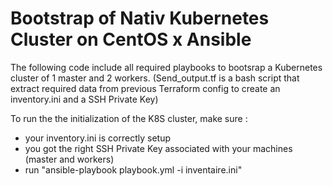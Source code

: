 # Bootstrap of Nativ Kubernetes Cluster on CentOS x Ansible

The following code include all required playbooks to bootsrap a Kubernetes cluster of 1 master and 2 workers.
(Send_output.tf is a bash script that extract required data from previous Terraform config to create an inventory.ini and a SSH Private Key)

To run the the initialization of the K8S cluster, make sure :
- your inventory.ini is correctly setup
- you got the right SSH Private Key associated with your machines (master and workers)
- run "ansible-playbook playbook.yml -i inventaire.ini"

